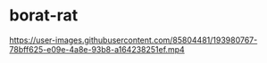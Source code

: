 # borat-rat


https://user-images.githubusercontent.com/85804481/193980767-78bff625-e09e-4a8e-93b8-a164238251ef.mp4

